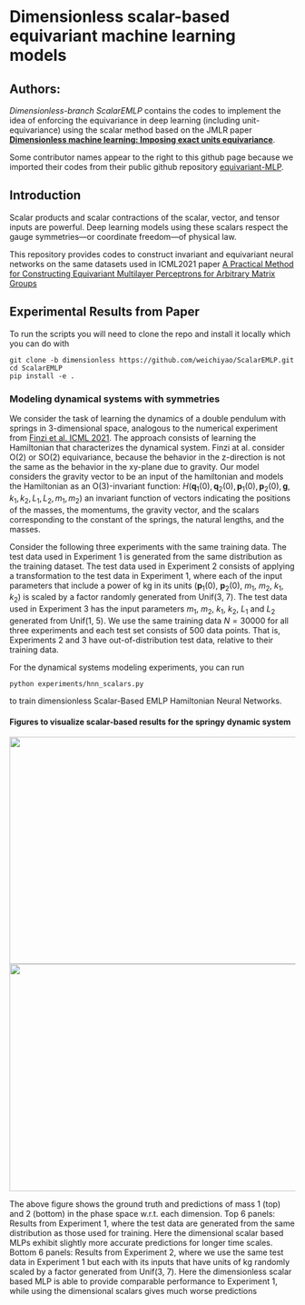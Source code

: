 # Dimensionless scalar-based equivariant machine learning models

## Authors:
*Dimensionless-branch ScalarEMLP*  contains the codes to implement the idea of enforcing the equivariance in deep learning (including unit-equivariance) using the scalar method based on the JMLR paper [**Dimensionless machine learning: Imposing exact units equivariance**](https://arxiv.org/pdf/2204.00887.pdf).

Some contributor names appear to the right to this github page because we imported their codes from their public github repository [equivariant-MLP](https://github.com/mfinzi/equivariant-MLP.git). 

## Introduction
Scalar products and scalar contractions of the scalar, vector, and tensor inputs are powerful. Deep learning models using these scalars respect the gauge symmetries—or coordinate freedom—of physical law.

This repository provides codes to construct invariant and equivariant neural networks on the same datasets used in ICML2021 paper [A Practical Method for Constructing Equivariant Multilayer Perceptrons for Arbitrary Matrix Groups](https://arxiv.org/abs/2104.09459) 

## Experimental Results from Paper
To run the scripts you will need to clone the repo and install it locally which you can do with
```
git clone -b dimensionless https://github.com/weichiyao/ScalarEMLP.git
cd ScalarEMLP
pip install -e .
```

### Modeling dynamical systems with symmetries
We consider the task of learning the dynamics of a double pendulum with springs in 3-dimensional space, analogous to the numerical experiment from [Finzi et al. ICML 2021](https://arxiv.org/abs/2104.09459). The approach consists of learning the Hamiltonian that characterizes the dynamical system. Finzi at al. consider O(2) or SO(2) equivariance, because the behavior in the z-direction is not the same as the behavior in the xy-plane due to gravity. Our model considers the gravity vector to be an input of the hamiltonian and models the Hamiltonian as an O(3)-invariant function: $H(\mathbf{q}_1(0),\mathbf{q}_2(0),\mathbf{p}_1(0),\mathbf{p}_2(0),\mathbf{g},k_1,k_2,L_1,L_2,m_1,m_2)$ an invariant function of vectors indicating the positions of the masses, the momentums, the gravity vector, and the scalars corresponding to the constant of the springs, the natural lengths, and the masses.

Consider the following three experiments with the same training data. 
The test data used in Experiment 1 is generated from the same distribution as the
training dataset. The test data used in Experiment 2 consists of applying a transformation
to the test data in Experiment 1, where each of the input parameters that include a power of
kg in its units ($\mathbf{p}_1(0)$, $\mathbf{p}_2(0)$, $m_1$, $m_2$, $k_1$, $k_2$) is scaled by a factor randomly generated
from Unif(3, 7). The test data used in Experiment 3 has the input parameters $m_1$, $m_2$, $k_1$, $k_2$, $L_1$ and $L_2$ generated from 
Unif(1, 5). We use the same training data $N=30000$ for all
three experiments and each test set consists of 500 data points. That is, Experiments 2 and
3 have out-of-distribution test data, relative to their training data.
     
For the dynamical systems modeling experiments, you can run
```
python experiments/hnn_scalars.py
```
to train dimensionless Scalar-Based EMLP Hamiltonian Neural Networks.  

#### Figures to visualize scalar-based results for the springy dynamic system
<img src=https://github.com/weichiyao/ScalarEMLP/blob/f70aa79effeeaedf5d91528e0179d14e21d045e9/docs/imgs/Experiment_1.png height="400" width="600"/>
<img src=https://github.com/weichiyao/ScalarEMLP/blob/f0aae531b01810a7dd75a1b4b41ba1fbef00d326/docs/imgs/Experiment_2.png height="400" width="600"/>


The above figure shows the ground truth and predictions of mass 1 (top) and 2 (bottom) in the phase space
w.r.t. each dimension. Top 6 panels: Results from Experiment 1, where the test
data are generated from the same distribution as those used for training. Here
the dimensional scalar based MLPs exhibit slightly more accurate predictions for
longer time scales. Bottom 6 panels: Results from Experiment 2, where we use
the same test data in Experiment 1 but each with its inputs that have units of
kg randomly scaled by a factor generated from Unif(3, 7). Here the dimensionless
scalar based MLP is able to provide comparable performance to Experiment 1,
while using the dimensional scalars gives much worse predictions

